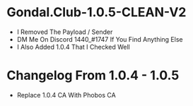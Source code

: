 # Gondal.Club-1.0.5-CLEAN-V2
- I Removed The Payload / Sender
- DM Me On Discord 1440_#1747 If You Find Anything Else
- I Also Added 1.0.4 That I Checked Well
# Changelog From 1.0.4 - 1.0.5
- Replace 1.0.4 CA With Phobos CA
